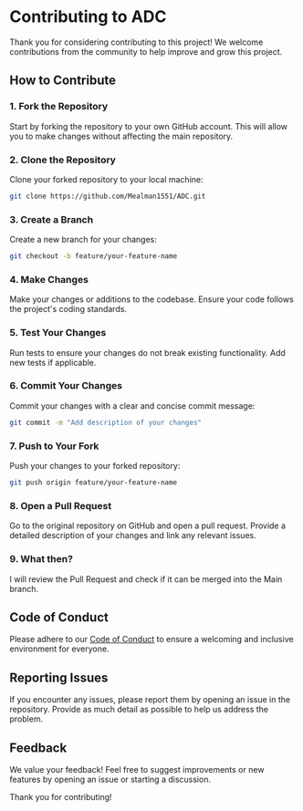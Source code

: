 # Contributing to ADC

Thank you for considering contributing to this project! We welcome contributions from the community to help improve and grow this project.

## How to Contribute

### 1. Fork the Repository
Start by forking the repository to your own GitHub account. This will allow you to make changes without affecting the main repository.

### 2. Clone the Repository
Clone your forked repository to your local machine:
```bash
git clone https://github.com/Mealman1551/ADC.git
```

### 3. Create a Branch
Create a new branch for your changes:
```bash
git checkout -b feature/your-feature-name
```

### 4. Make Changes
Make your changes or additions to the codebase. Ensure your code follows the project's coding standards.

### 5. Test Your Changes
Run tests to ensure your changes do not break existing functionality. Add new tests if applicable.

### 6. Commit Your Changes
Commit your changes with a clear and concise commit message:
```bash
git commit -m "Add description of your changes"
```

### 7. Push to Your Fork
Push your changes to your forked repository:
```bash
git push origin feature/your-feature-name
```

### 8. Open a Pull Request
Go to the original repository on GitHub and open a pull request. Provide a detailed description of your changes and link any relevant issues.

### 9. What then?
I will review the Pull Request and check if it can be merged into the Main branch.

## Code of Conduct
Please adhere to our [Code of Conduct](CODE_OF_CONDUCT.md) to ensure a welcoming and inclusive environment for everyone.

## Reporting Issues
If you encounter any issues, please report them by opening an issue in the repository. Provide as much detail as possible to help us address the problem.

## Feedback
We value your feedback! Feel free to suggest improvements or new features by opening an issue or starting a discussion.

Thank you for contributing!